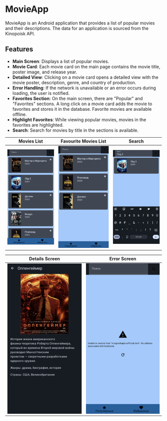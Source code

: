 # MovieApp

MovieApp is an Android application that provides a list of popular movies and their descriptions. The data for an application is sourced from the Kinopoisk API.

## Features

- **Main Screen**: Displays a list of popular movies.
- **Movie Card**: Each movie card on the main page contains the movie title, poster image, and release year.
- **Detailed View**: Clicking on a movie card opens a detailed view with the movie poster, description, genre, and country of production.
- **Error Handling**: If the network is unavailable or an error occurs during loading, the user is notified.
- **Favorites Section**: On the main screen, there are "Popular" and "Favorites" sections. A long click on a movie card adds the movie to favorites and stores it in the database. Favorite movies are available offline.
- **Highlight Favorites**: While viewing popular movies, movies in the favorites are highlighted.
- **Search**: Search for movies by title in the sections is available.

| Movies List | Favourite Movies List | Search |
|--------------|--------------|--------------|
| ![Screenshot 1](/screenshots/Screenshot_20240211-212910.png) | ![Screenshot 2](/screenshots/Screenshot_20240211-212924.png) | ![Screenshot 3](/screenshots/Screenshot_20240211-212945.png) |

| Details Screen | Error Screen |
|--------------|--------------|
| ![Screenshot 4](/screenshots/Screenshot_20240211-213609.png) | ![Screenshot 5](/screenshots/Screenshot_20240211-214121.png) | 
